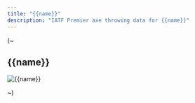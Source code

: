 ```yaml
---
title: "{{name}}"
description: "IATF Premier axe throwing data for {{name}}"
---
```


(~

## {{name}}

![{{name}}](data:image/png;base64,{{image}})

~)
